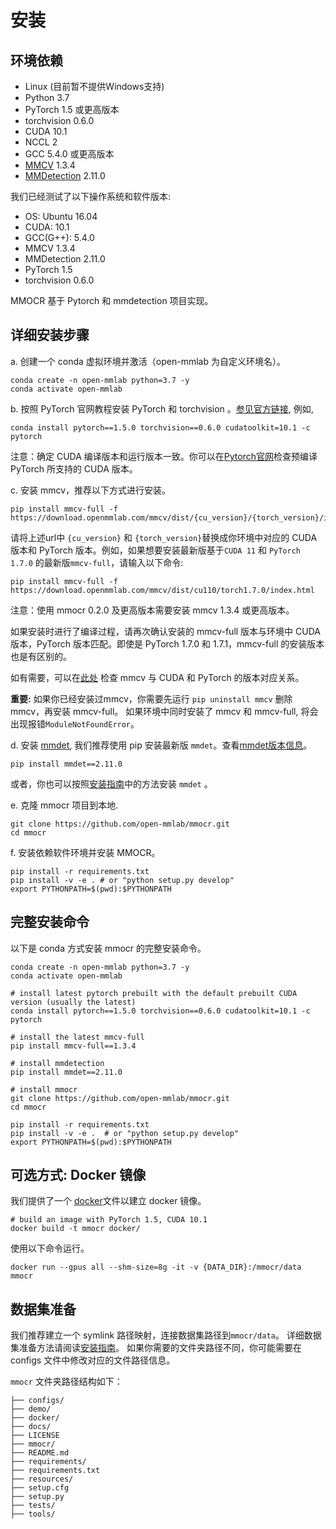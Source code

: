 # 安装

## 环境依赖

- Linux (目前暂不提供Windows支持)
- Python 3.7
- PyTorch 1.5 或更高版本
- torchvision 0.6.0
- CUDA 10.1
- NCCL 2
- GCC 5.4.0 或更高版本
- [MMCV](https://mmcv.readthedocs.io/en/latest/#installation) 1.3.4
- [MMDetection](https://mmdetection.readthedocs.io/en/latest/#installation) 2.11.0

我们已经测试了以下操作系统和软件版本:

- OS: Ubuntu 16.04
- CUDA: 10.1
- GCC(G++): 5.4.0
- MMCV 1.3.4
- MMDetection 2.11.0
- PyTorch 1.5
- torchvision 0.6.0

MMOCR 基于 Pytorch 和 mmdetection 项目实现。

## 详细安装步骤

a. 创建一个 conda 虚拟环境并激活（open-mmlab 为自定义环境名）。

```shell
conda create -n open-mmlab python=3.7 -y
conda activate open-mmlab
```

b. 按照 PyTorch 官网教程安装 PyTorch 和 torchvision 。[参见官方链接](https://pytorch.org/), 例如,

```shell
conda install pytorch==1.5.0 torchvision==0.6.0 cudatoolkit=10.1 -c pytorch
```
注意：确定 CUDA 编译版本和运行版本一致。你可以在[Pytorch官网](https://pytorch.org/)检查预编译 PyTorch 所支持的 CUDA 版本。


c. 安装 mmcv，推荐以下方式进行安装。

```shell
pip install mmcv-full -f https://download.openmmlab.com/mmcv/dist/{cu_version}/{torch_version}/index.html
```

请将上述url中 ``{cu_version}`` 和 ``{torch_version}``替换成你环境中对应的 CUDA 版本和 PyTorch 版本。例如，如果想要安装最新版基于``CUDA 11`` 和 ``PyTorch 1.7.0`` 的最新版``mmcv-full``，请输入以下命令:

```shell
pip install mmcv-full -f https://download.openmmlab.com/mmcv/dist/cu110/torch1.7.0/index.html
```
注意：使用 mmocr 0.2.0 及更高版本需要安装 mmcv 1.3.4 或更高版本。

如果安装时进行了编译过程，请再次确认安装的 mmcv-full 版本与环境中 CUDA 版本，PyTorch 版本匹配。即使是 PyTorch 1.7.0 和 1.7.1，mmcv-full 的安装版本也是有区别的。

如有需要，可以在[此处](https://github.com/open-mmlab/mmcv#installation) 检查 mmcv 与 CUDA 和 PyTorch 的版本对应关系。 

**重要:** 如果你已经安装过mmcv，你需要先运行 `pip uninstall mmcv` 删除 mmcv，再安装 mmcv-full。 如果环境中同时安装了 mmcv 和 mmcv-full, 将会出现报错`ModuleNotFoundError`。

d. 安装 [mmdet](https://github.com/open-mmlab/mmdetection.git), 我们推荐使用 pip 安装最新版 `mmdet`。查看[mmdet版本信息](https://pypi.org/project/mmdet/)。

```shell
pip install mmdet==2.11.0
```

或者，你也可以按照[安装指南](https://github.com/open-mmlab/mmdetection/blob/master/docs/get_started.md)中的方法安装 `mmdet` 。


e. 克隆 mmocr 项目到本地.

```shell
git clone https://github.com/open-mmlab/mmocr.git
cd mmocr
```

f. 安装依赖软件环境并安装 MMOCR。

```shell
pip install -r requirements.txt
pip install -v -e . # or "python setup.py develop"
export PYTHONPATH=$(pwd):$PYTHONPATH
```

## 完整安装命令

以下是 conda 方式安装 mmocr 的完整安装命令。

```shell
conda create -n open-mmlab python=3.7 -y
conda activate open-mmlab

# install latest pytorch prebuilt with the default prebuilt CUDA version (usually the latest)
conda install pytorch==1.5.0 torchvision==0.6.0 cudatoolkit=10.1 -c pytorch

# install the latest mmcv-full
pip install mmcv-full==1.3.4

# install mmdetection
pip install mmdet==2.11.0

# install mmocr
git clone https://github.com/open-mmlab/mmocr.git
cd mmocr

pip install -r requirements.txt
pip install -v -e .  # or "python setup.py develop"
export PYTHONPATH=$(pwd):$PYTHONPATH
```

## 可选方式: Docker 镜像

我们提供了一个 [docker](https://github.com/open-mmlab/mmocr/blob/master/docker/Dockerfile)文件以建立 docker 镜像。

```shell
# build an image with PyTorch 1.5, CUDA 10.1
docker build -t mmocr docker/
```

使用以下命令运行。

```shell
docker run --gpus all --shm-size=8g -it -v {DATA_DIR}:/mmocr/data mmocr
```

## 数据集准备

我们推荐建立一个 symlink 路径映射，连接数据集路径到`mmocr/data`。 详细数据集准备方法请阅读[安装指南](datasets.md)。
如果你需要的文件夹路径不同，你可能需要在 configs 文件中修改对应的文件路径信息。

 `mmocr` 文件夹路径结构如下：
```
├── configs/
├── demo/
├── docker/
├── docs/
├── LICENSE
├── mmocr/
├── README.md
├── requirements/
├── requirements.txt
├── resources/
├── setup.cfg
├── setup.py
├── tests/
├── tools/
```
